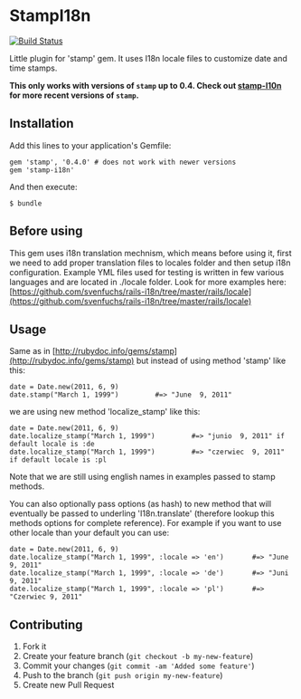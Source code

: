 # StampI18n

[![Build Status](https://secure.travis-ci.org/karpiu/stamp-i18n.png)](http://travis-ci.org/karpiu/stamp-i18n)

Little plugin for 'stamp' gem. It uses I18n locale files to customize date and time stamps.

**This only works with versions of `stamp` up to 0.4. Check out [stamp-l10n](https://github.com/TandaHQ/stamp-l10n) for more recent versions of `stamp`.**

## Installation

Add this lines to your application's Gemfile:

    gem 'stamp', '0.4.0' # does not work with newer versions
    gem 'stamp-i18n'

And then execute:

    $ bundle

## Before using

This gem uses i18n translation mechnism, which means before using it, first we need to add proper translation files to locales folder and then setup i18n configuration. Example YML files used for testing is written in few various languages and are located in ./locale folder. Look for more examples here: [https://github.com/svenfuchs/rails-i18n/tree/master/rails/locale](https://github.com/svenfuchs/rails-i18n/tree/master/rails/locale)

## Usage

Same as in [http://rubydoc.info/gems/stamp](http://rubydoc.info/gems/stamp) but instead of using method 'stamp' like this:

    date = Date.new(2011, 6, 9)
    date.stamp("March 1, 1999")         #=> "June  9, 2011"
   
we are using new method 'localize_stamp' like this:

    date = Date.new(2011, 6, 9)
    date.localize_stamp("March 1, 1999")         #=> "junio  9, 2011" if default locale is :de
    date.localize_stamp("March 1, 1999")         #=> "czerwiec  9, 2011" if default locale is :pl
    
Note that we are still using english names in examples passed to stamp methods.

You can also optionally pass options (as hash) to new method that will eventually be passed to underling 'I18n.translate' (therefore lookup this methods options for complete reference). For example if you want to use other locale than your default you can use:

    date = Date.new(2011, 6, 9)
    date.localize_stamp("March 1, 1999", :locale => 'en')       #=> "June  9, 2011"
    date.localize_stamp("March 1, 1999", :locale => 'de')       #=> "Juni  9, 2011"
    date.localize_stamp("March 1, 1999", :locale => 'pl')       #=> "Czerwiec 9, 2011"

## Contributing

1. Fork it
2. Create your feature branch (`git checkout -b my-new-feature`)
3. Commit your changes (`git commit -am 'Added some feature'`)
4. Push to the branch (`git push origin my-new-feature`)
5. Create new Pull Request

